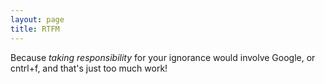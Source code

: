 ```yaml
---
layout: page
title: RTFM
---
```


Because *taking responsibility* for your ignorance would involve Google, or cntrl+f, and that's just too much work!
